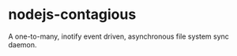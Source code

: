 nodejs-contagious
=================

A one-to-many, inotify event driven, asynchronous file system sync daemon.
